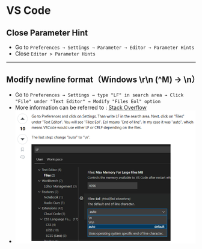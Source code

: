 # VS Code

## Close Parameter Hint

- Go to `Preferences → Settings → Parameter → Editor → Parameter Hints`
- Close `Editor > Parameter Hints`

---

## Modify newline format（Windows \r\n (^M) → \n）

- Go to `Preferences → Settings → type "LF" in search area → Click "File" under "Text Editor" → Modify "Files Eol" option`
- More information can be referred to : [Stack Overflow](https://stackoverflow.com/questions/66038334/how-to-disable-m-line-endings-in-vs-code)
- ![Image](reference/vscode_styling.png)
